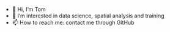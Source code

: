 - 👋 Hi, I’m Tom
- 👀 I’m interested in data science, spatial analysis and training
- 📫 How to reach me: contact me through GitHub

<!---
tbalbone31/tbalbone31 is a ✨ special ✨ repository because its `README.md` (this file) appears on your GitHub profile.
You can click the Preview link to take a look at your changes.
--->
